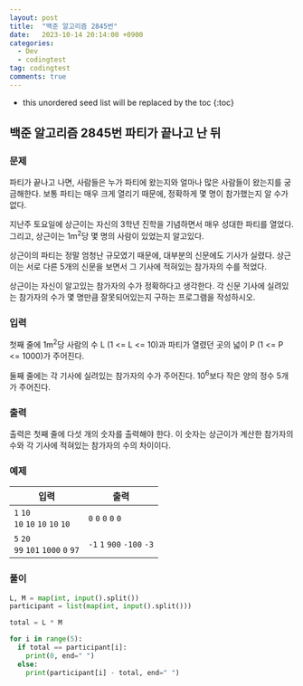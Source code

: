 ```yaml
---
layout: post
title:  "백준 알고리즘 2845번"
date:   2023-10-14 20:14:00 +0900
categories:
  - Dev
  - codingtest
tag: codingtest
comments: true
---
```


* this unordered seed list will be replaced by the toc
{:toc}

## 백준 알고리즘 2845번 파티가 끝나고 난 뒤

### 문제

파티가 끝나고 나면, 사람들은 누가 파티에 왔는지와 얼마나 많은 사람들이 왔는지를 궁금해한다. 보통 파티는 매우 크게 열리기 때문에, 정확하게 몇 명이 참가했는지 알 수가 없다.

지난주 토요일에 상근이는 자신의 3학년 진학을 기념하면서 매우 성대한 파티를 열었다. 그리고, 상근이는 1m<sup>2</sup>당 몇 명의 사람이 있었는지 알고있다.

상근이의 파티는 정말 엄청난 규모였기 때문에, 대부분의 신문에도 기사가 실렸다. 상근이는 서로 다른 5개의 신문을 보면서 그 기사에 적혀있는 참가자의 수를 적었다.

상근이는 자신이 알고있는 참가자의 수가 정확하다고 생각한다. 각 신문 기사에 실려있는 참가자의 수가 몇 명만큼 잘못되어있는지 구하는 프로그램을 작성하시오.

### 입력

첫째 줄에 1m<sup>2</sup>당 사람의 수 L (1 <= L <= 10)과 파티가 열렸던 곳의 넓이 P (1 <= P <= 1000)가 주어진다.

둘째 줄에는 각 기사에 실려있는 참가자의 수가 주어진다. 10<sup>6</sup>보다 작은 양의 정수 5개가 주어진다.

### 출력

출력은 첫째 줄에 다섯 개의 숫자를 출력해야 한다. 이 숫자는 상근이가 계산한 참가자의 수와 각 기사에 적혀있는 참가자의 수의 차이이다.

### 예제

| 입력 | 출력 |
| --- | --- |
| `1` `10` <br/> `10` `10` `10` `10` `10` | `0` `0` `0` `0` `0` |
| `5` `20` <br/> `99` `101` `1000` `0` `97` | `-1` `1` `900` `-100` `-3` |

### 풀이

```py
L, M = map(int, input().split())
participant = list(map(int, input().split()))

total = L * M

for i in range(5):
  if total == participant[i]:
    print(0, end=" ")
  else:
    print(participant[i] - total, end=" ")
```